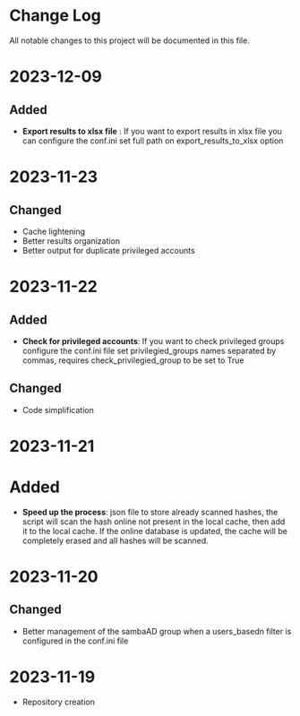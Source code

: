 
# Change Log
All notable changes to this project will be documented in this file.

# 2023-12-09

## Added

- **Export results to xlsx file** : If you want to export results in xlsx file you can configure the conf.ini set full path on export_results_to_xlsx option

# 2023-11-23

## Changed

- Cache lightening
- Better results organization
- Better output for duplicate privileged accounts

# 2023-11-22

## Added

- **Check for privileged accounts**: If you want to check privileged groups configure the conf.ini file set privilegied_groups names separated by commas, requires check_privilegied_group to be set to True
  
## Changed

- Code simplification

# 2023-11-21

# Added

- **Speed up the process**: json file to store already scanned hashes, the script will scan the hash online not present in the local cache, then add it to the local cache. If the online database is updated, the cache will be completely erased and all hashes will be scanned.
  
# 2023-11-20

## Changed

- Better management of the sambaAD group when a users_basedn filter is configured in the conf.ini file

# 2023-11-19

- Repository creation
